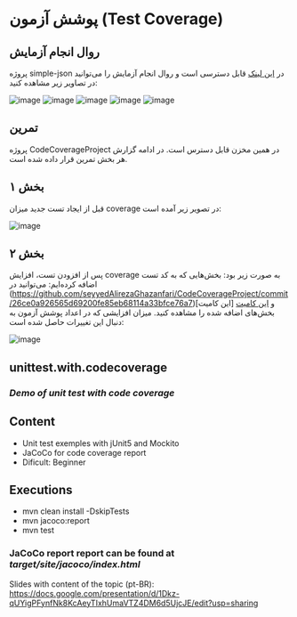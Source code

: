 # پوشش آزمون (Test Coverage)
## روال انجام آزمایش
پروژه simple-json در [این لینک](https://github.com/seyyedAlirezaGhazanfari/json-simple) قابل دسترسی است و روال انجام آزمایش را ‌می‌توانید در تصاویر زیر مشاهده کنید:

![image](https://github.com/seyyedAlirezaGhazanfari/CodeCoverageProject/assets/56260232/d3424af1-e2c9-4aed-b2d3-2fbe73658898)
![image](https://github.com/seyyedAlirezaGhazanfari/CodeCoverageProject/assets/56260232/3b7882e1-9cc6-4fbc-85ad-9ae4eba6bf71)
![image](https://github.com/seyyedAlirezaGhazanfari/CodeCoverageProject/assets/56260232/665cb81d-dbf7-4a58-922a-667649c1ce22)
![image](https://github.com/seyyedAlirezaGhazanfari/CodeCoverageProject/assets/56260232/7eebe37d-2f1f-482d-bcdf-63fda6db7323)
![image](https://github.com/seyyedAlirezaGhazanfari/CodeCoverageProject/assets/56260232/3d90965c-ea61-400c-8864-d5268fa74fd4)

## تمرین
پروژه CodeCoverageProject در همین مخزن قابل دسترس است. در ادامه گزارش هر بخش تمرین قرار داده شده است.
## بخش ۱
قبل از ایجاد تست جدید میزان coverage در تصویر زیر آمده است:

![image](https://github.com/seyyedAlirezaGhazanfari/CodeCoverageProject/assets/56260232/e7c27e23-1168-4526-96b9-703176b1c2e6)

## بخش ۲
پس از افزودن تست، افزایش coverage به صورت زیر بود:
بخش‌هایی که به کد تست اضافه کرده‌ایم:
می‌توانید در (https://github.com/seyyedAlirezaGhazanfari/CodeCoverageProject/commit/26ce0a926565d69200fe85eb68114a33bfce76a7)[این کامیت] و [این کامیت](https://github.com/seyyedAlirezaGhazanfari/CodeCoverageProject/commit/5ac2a5596cce3c0376bf1941c0e592d6357e4ba9) بخش‌های اضافه شده را مشاهده کنید.
میزان افزایشی که در اعداد پوشش آزمون به دنبال این تغییرات حاصل شده است:

![image](https://github.com/seyyedAlirezaGhazanfari/CodeCoverageProject/assets/56260232/6c2c34f2-e9bc-4433-8bae-f8c1c04f10f9)



## unittest.with.codecoverage
### _Demo of unit test with code coverage_

## Content
- Unit test exemples with jUnit5 and Mockito
- JaCoCo for code coverage report
- Dificult: Beginner

## Executions
- mvn clean install -DskipTests
- mvn jacoco:report
- mvn test

### JaCoCo report report can be found at _target/site/jacoco/index.html_

Slides with content of the topic (pt-BR):<br> https://docs.google.com/presentation/d/1Dkz-qUYigPFynfNk8KcAeyTIxhUmaVTZ4DM6d5UjcJE/edit?usp=sharing

